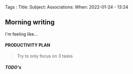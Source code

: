 Tags : 
Title: 
Subject: 
Associations: 
When: 2022-01-24 - 13:24


## Morning writing
I'm feeling like...

#### PRODUCTIVITY PLAN
> Try to only focus on 3 tasks

##### TODO's